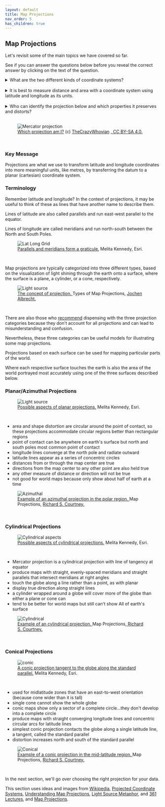```yaml
---
layout: default
title: Map Projections
nav_order: 5
has_children: true
---
```


## Map Projections

Let's revisit some of the main topics we have covered so far.

See if you can answer the questions below before you reveal the correct answer by clicking on the text of the question.

<details>
<summary>What are the two different kinds of coordinate systems?</summary>

Geographic and projected.
</details>
<br>

<details>
<summary>It is best to measure distance and area with a coordinate system using latitude and longitude as its units. </summary>

False. Latitude and longitude are angular measures and not appropriate for measuring distance or area. Use a projected coordinate system to more accurately measure distances between two locations on the surface of the earth.
</details>
<br>

<details>
<summary>Who can identify the projection below and which properties it preserves and distorts?</summary>

- The Web Mercator projection preserves direction and shape.
<br>
- In web maps, it's also good for generating map tiles because it projects the world into a square evenly subdivided across zoom levels, and 90 degree turns appear as right angles.
<br>
- The Mercator projection distorts size, or area. Notice the classic example of comparing the size of Greenland to the continent of Africa in this map.
</details>
<br>


<figure>
  <img src="../images/webMercator.png"
  alt="Mercator projection">
  <figcaption><a href="https://commons.wikimedia.org/wiki/File:WebMercator.png">Which projection am I?</a> (c) <a href="https://commons.wikimedia.org/wiki/User:TheCrazyWhovian">TheCrazyWhovian</a> <a href="https://creativecommons.org/licenses/by-sa/4.0/deed.en">, CC BY-SA 4.0. </a></figcaption>
</figure>

<p>&nbsp;</p>

### Key Message

Projections are what we use to transform latitude and longitude coordinates into more meaningful units, like metres, by transferring the datum to a planar (cartesian) coordinate system.


### Terminology

Remember latitude and longitude? In the context of projections, it may be useful to think of these as lines that have another name to describe them.

Lines of latitude are also called parallels and run east-west parallel to the equator.

Lines of longitude are called meridians and run north-south between the North and South Poles.


<figure>
  <img src="../images/parallels.jpg"
  alt="Lat Long Grid">
  <figcaption><a href="https://kartoweb.itc.nl/geometrics/Map%20projections/Understanding%20Map%20Projections.pdf">Parallels and meridians form a graticule.</a> Melita Kennedy, Esri.</figcaption>
</figure>

<p>&nbsp;</p>


Map projections are typically categorized into three different types, based on the visualization of light shining through the earth onto a surface, where the surface is a plane, a cylinder, or a cone, respectively.


<figure>
  <img src="../images/lightSource2.jpg"
  alt="Light source">
  <figcaption><a href="http://www.geo.hunter.cuny.edu/~jochen/gtech201/lectures/lec6concepts/10%20-%20Types%20of%20map%20projections.html">The concept of projection. </a> Types of Map Projections, <a href="http://www.geography.hunter.cuny.edu/~jochen/"> Jochen Albrecht.</a></figcaption>
</figure>

<p>&nbsp;</p>

There are also those who [recommend](https://en.wikipedia.org/wiki/Map_projection#Projections_by_surface) dispensing with the three projection categories because they don't account for all projections and can lead to misunderstanding and confusion.

Nevertheless, these three categories can be useful models for illustrating some map projections.

Projections based on each surface can be used for mapping particular parts of the world.

Where each respective surface touches the earth is also the area of the world portrayed most accurately using one of the three surfaces described below.

### Planar/Azimuthal Projections


<figure>
  <img src="../images/planar.jpg"
  alt="Light source">
  <figcaption><a href="https://kartoweb.itc.nl/geometrics/Map%20projections/Understanding%20Map%20Projections.pdf">Possible aspects of planar projections.</a> Melita Kennedy, Esri.</figcaption>
</figure>

<p>&nbsp;</p>


- area and shape distortion are circular around the point of contact, so these projections accommodate circular regions better than rectangular regions
- point of contact can be anywhere on earth's surface but north and south poles most common point of contact
- longitude lines converge at the north pole and radiate outward
- latitude lines appear as a series of concentric circles
- distances from or through the map center are true
- directions from the map center to any other point are also held true
- any other measure of distance or direction will not be true
- not good for world maps because only show about half of earth at a time


<figure>
  <img src="../images/azimuth.jpg"
  alt="Azimuthal">
  <figcaption><a href="https://faculty.kutztown.edu/courtney/blackboard/Physical/05Project/aziproj.html">Example of an azimuthal projection in the polar region. </a>Map Projections, <a href="https://faculty.kutztown.edu/courtney/"> Richard S. Courtney.</a></figcaption>
</figure>

<p>&nbsp;</p>

### Cylindrical Projections

<figure>
  <img src="../images/cylindrical.jpg"
  alt="Cylindrical aspects">
  <figcaption><a href="https://kartoweb.itc.nl/geometrics/Map%20projections/Understanding%20Map%20Projections.pdf">Possible aspects of cylindrical projections.</a> Melita Kennedy, Esri.</figcaption>
</figure>

<p>&nbsp;</p>

- Mercator projection is a cylindrical projection with line of tangency at equator
- produce maps with straight, evenly-spaced meridians and straight parallels that intersect meridians at right angles
- touch the globe along a line rather than a point, as with planar
- display true direction along straight lines
- a cylinder wrapped around a globe will cover more of the globe than either a plane or cone can
- tend to be better for world maps but still can't show All of earth's surface


<figure>
  <img src="../images/cylindrical2.jpg"
  alt="Cylindrical">
  <figcaption><a href="https://faculty.kutztown.edu/courtney/blackboard/Physical/05Project/cylproj.html">Example of an cylindrical projection. </a>Map Projections,<a href="https://faculty.kutztown.edu/courtney/"> Richard S. Courtney.</a></figcaption>
</figure>

<p>&nbsp;</p>

### Conical Projections

<figure>
  <img src="../images/conic.jpg"
  alt="conic">
  <figcaption><a href="https://kartoweb.itc.nl/geometrics/Map%20projections/Understanding%20Map%20Projections.pdf">A  conic projection tangent to the globe along the standard parallel.</a> Melita Kennedy, Esri.</figcaption>
</figure>

<p>&nbsp;</p>

- used for midlatitude zones that have an east-to-west orientation (because cone wider than it is tall)
- single cone cannot show the whole globe
- conic maps show only a sector of a complete circle…they don't develop into a complete circle
- produce maps with straight converging longitude lines and concentric circular arcs for latitude lines
- simplest conic projection contacts the globe along a single latitude line, a tangent, called the standard parallel
- distortion increases north and south of the standard parallel

<figure>
  <img src="../images/conic2.jpg"
  alt="Conical">
  <figcaption><a href="https://faculty.kutztown.edu/courtney/blackboard/Physical/05Project/conproj.html">Example of a conic projection in the mid-latitude region. </a>Map Projections, <a href="https://faculty.kutztown.edu/courtney/"> Richard S. Courtney.</a></figcaption>
</figure>

<p>&nbsp;</p>

In the next section, we'll go over choosing the right projection for your data.

This section uses ideas and images from [Wikipedia](https://en.wikipedia.org/wiki/Map_projection#Projections_by_surface), [Projected Coordinate Systems](https://mgimond.github.io/Spatial/chp09-0.html#projected-coordinate-systems), [Understanding Map Projections](https://kartoweb.itc.nl/geometrics/Map%20projections/Understanding%20Map%20Projections.pdf), [Light Source Metaphor](https://www.mdpi.com/2220-9964/8/4/162/pdf), and [361 Lectures](http://www.geography.hunter.cuny.edu/~jochen/GTECH361/lectures/), and [Map Projections](https://faculty.kutztown.edu/courtney/blackboard/Physical/05Project/project.html).
